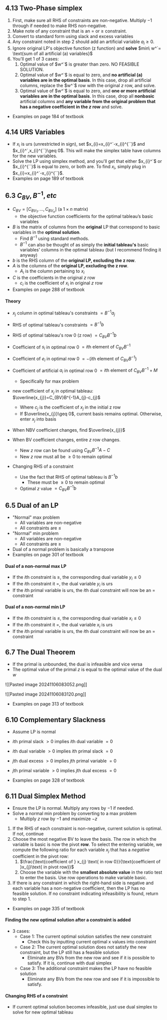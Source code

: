 ## 4.13 Two-Phase simplex
1. First, make sure all RHS of constraints are non-negative. Multiply $-1$ through if needed to make RHS non-negative.
2. Make note of any constraint that is an $=$ or $\geq$ constraint.
3. Convert to standard form using slack and excess variables
4. Any constraint noted in step 2 should add an artificial variable $a_{i}\geq{0}$.
5. Ignore original LP's objective function (z function) and **solve** $min\ w^`= \text{sum of all artificial (a) variables}$
6. You'll get 1 of 3 cases:
	1. Optimal value of $w^`$ is greater than zero. NO FEASIBLE SOLUTION.
	2. Optimal value of $w^`$ is equal to zero, and **no artificial (a) variables are in the optimal basis**. In this case, drop all artificial columns, replace the $w^`$ row with the original $z$ row, and solve.
	3. Optimal value of $w^`$ is equal to zero, and **one or more artificial variables are in the optimal basis**. In this case, drop all **nonbasic** artificial columns and **any variable from the original problem that has a negative coefficient in the $z$ row** and solve.
- Examples on page 184 of textbook

## 4.14 URS Variables
- If $x_{i}$ is urs (unrestricted in sign), set $x_{i}=x_{i}^`-x_{i}^{``}$ and $x_{i}^`,x_{i}^{``}\geq 0$. This will make the simplex table have columns for the new variables. 
- Solve the LP using simplex method, and you'll get that either $x_{i}^`$ or $x_{i}^{``}$ is equal to zero, or both are. To find $x_{i}$, simply plug in $x_{i}=x_{i}^`-x_{i}^{``}$.
- Examples on page 189 of textbook

<div style="page-break-after: always;"></div>

## 6.3 $C_{BV},B^{-1},etc$
- $C_{BV}=[C_{BV_{1}},\dots,C_{BV_{n}}]$ (a $1\times n$ matrix)
	- the objective function coefficients for the optimal tableau’s basic variables
- $B$ is the matrix of columns from the **original** LP that correspond to basic variables in the **optimal solution**.
	- Find $B^{-1}$ using standard methods.
	- $B^{-1}$ can also be thought of as simply the **initial tableau's** basic variables' columns in the optimal tableau (but I recommend finding it anyway)
- $b$ is the RHS column of the **original LP, excluding the z row**.
- $A$ is the columns of the **original LP, excluding the z row**.
	- $A_{i}$ is the column pertaining to $x_{i}$
- $C$ is the coefficients in the original $z$ row
	- $c_{i}$ is the coefficient of $x_{i}$ in original $z$ row
- Examples on page 288 of textbook

#### Theory
- $x_{j}$ column in optimal tableau's constraints $= B^{-1}a_{j}$
- RHS of optimal tableau's constraints $=B^{-1}b$
- RHS of optimal tableau's row 0 (z row) $=C_{BV}B^{-1}b$
- Coefficient of $s_{i}$ in optimal row 0 $= i\text{th element of }C_{BV}B^{-1}$
- Coefficient of $e_{i}$ in optimal row 0 $= -(i\text{th element of }C_{BV}B^{-1})$
- Coefficient of artificial $a_{i}$ in optimal row 0 $= i\text{th element of }C_{BV}B^{-1} + M$
	- Specifically for max problem

- new coefficient of $x_{j}$ in optimal tableau: $\overline{x_{j}}=C_{BV}B^{-1}A_{j}-c_{j}$
	- Where $c_{j}$ is the coefficient of $x_{j}$ in the initial z row
	- If $\overline{x_{j}}\geq 0$, current basis remains optimal. Otherwise, enter $x_{j}$ into basis
- When NBV coefficient changes, find $\overline{x_{j}}$
- When BV coefficient changes, entire $z$ row changes.
	- New $z$ row can be found using $C_{BV}B^{-1}A-C$
	- New $z$ row must all be $\geq 0$ to remain optimal
- Changing RHS of a constraint
	- Use the fact that RHS of optimal tableau is $B^{-1}b$
		- These must be $\geq 0$ to remain optimal
	- Optimal $z$ value $=C_{BV}B^{-1}b$

## 6.5 Dual of an LP
- "Normal" max problem
	- All variables are non-negative
	- All constraints are $\leq$
- "Normal" min problem
	- All variables are non-negative
	- All constraints are $\geq$
- Dual of a normal problem is basically a transpose
- Examples on page 301 of textbook

#### Dual of a non-normal max LP
- If the $i$th constraint is $\geq$, the corresponding dual variable $y_{i} \leq 0$
- If the $i$th constraint it $=$, the dual variable $y_{i}$ is urs
- If the $i$th primal variable is urs, the $i$th dual constraint will now be an $=$ constraint

#### Dual of a non-normal min LP
- If the $i$th constraint is $\leq$, the corresponding dual variable $x_{i} \leq 0$
- If the $i$th constraint it $=$, the dual variable $x_{i}$ is urs
- If the $i$th primal variable is urs, the $i$th dual constraint will now be an $=$ constraint

<div style="page-break-after: always;"></div>

## 6.7 The Dual Theorem
- If the primal is unbounded, the dual is infeasible and vice versa
- The optimal value of the primal $z$ is equal to the optimal value of the dual $w$

![[Pasted image 20241106083052.png]]

![[Pasted image 20241106083120.png]]
- Examples on page 313 of textbook
## 6.10 Complementary Slackness
- Assume LP is normal

- $i$th primal slack $> 0$ implies $i$th dual variable $= 0$
- $i$th dual variable $> 0$ implies $i$th primal slack $= 0$

- $j$th dual excess $> 0$ implies $j$th primal variable $= 0$
- $j$th primal variable $> 0$ implies $j$th dual excess $= 0$

- Examples on page 328 of textbook

## 6.11 Dual Simplex Method
- Ensure the LP is normal. Multiply any rows by $-1$ if needed.
- Solve a normal min problem by converting to a max problem
	- Multiply $z$ row by $-1$ and maximize $-z$

1. If the RHS of each constraint is non-negative, current solution is optimal. If not, continue
2. Choose the most negative BV to leave the basis. The row in which the variable is basic is now the pivot **row**. To select the entering variable, we compute the following ratio for each variable $x_{j}$ that has a *negative* coefficient in the pivot row:
	1. $\frac{\text{coefficient of } x_{j} \text{ in row 0}}{\text{coefficient of }x_{j}\text{ in pivot row}}$
	2. Choose the variable with the **smallest absolute value** in the ratio test to enter the basis. Use row operations to make variable basic.
3. If there is any constraint in which the right-hand side is negative and each variable has a non-negative coefficient, then the LP has no feasible solution. If no constraint indicating infeasibility is found, return to step 1.

- Examples on page 335 of textbook

#### Finding the new optimal solution after a constraint is added
- 3 cases:
	- Case 1: The current optimal solution satisfies the new constraint
		- Check this by inputting current optimal x values into constraint
	- Case 2: The current optimal solution does not satisfy the new constraint, but the LP still has a feasible solution
		- Eliminate any BVs from the new row and see if it is possible to satisfy. If it is, continue with dual simplex
	- Case 3: The additional constraint makes the LP have no feasible solution
		- Eliminate any BVs from the new row and see if it is impossible to satisfy.

<div style="page-break-after: always;"></div>

#### Changing RHS of a constraint
- If current optimal solution becomes infeasible, just use dual simplex to solve for new optimal tableau